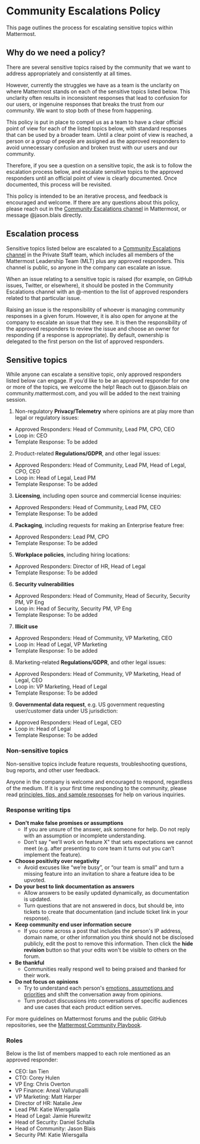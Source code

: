 # Community Escalations Policy

This page outlines the process for escalating sensitive topics within Mattermost.

## Why do we need a policy?

There are several sensitive topics raised by the community that we want to address appropriately and consistently at all times.

However, currently the struggles we have as a team is the unclarity on where Mattermost stands on each of the sensitive topics listed below. This unclarity often results in inconsistent responses that lead to confusion for our users, or ingenuine responses that breaks the trust from our community. We want to stop both of these from happening.

This policy is put in place to compel us as a team to have a clear official point of view for each of the listed topics below, with standard responses that can be used by a broader team. Until a clear point of view is reached, a person or a group of people are assigned as the approved responders to avoid unnecessary confusion and broken trust with our users and our community.

Therefore, if you see a question on a sensitive topic, the ask is to follow the escalation process below, and escalate sensitive topics to the approved responders until an official point of view is clearly documented. Once documented, this process will be revisited.

This policy is intended to be an iterative process, and feedback is encouraged and welcome. If there are any questions about this policy, please reach out in the [Community Escalations channel](https://community.mattermost.com/private-core/channels/community-escalations) in Mattermost, or message @jason.blais directly.

## Escalation process

Sensitive topics listed below are escalated to a [Community Escalations channel](https://community.mattermost.com/private-core/channels/community-escalations) in the Private Staff team, which includes all members of the Mattermost Leadership Team (MLT) plus any approved responders. This channel is public, so anyone in the company can escalate an issue.

When an issue relating to a sensitive topic is raised (for example, on GitHub issues, Twitter, or elsewhere), it should be posted in the Community Escalations channel with an @-mention to the list of approved responders related to that particular issue.

Raising an issue is the responsibility of whoever is managing community responses in a given forum. However, it is also open for anyone at the company to escalate an issue that they see. It is then the responsibility of the approved responders to review the issue and choose an owner for responding (if a response is appropriate). By default, ownership is delegated to the first person on the list of approved responders.

## Sensitive topics

While anyone can escalate a sensitive topic, only approved responders listed below can engage. If you’d like to be an approved responder for one or more of the topics, we welcome the help! Reach out to @jason.blais on community.mattermost.com, and you will be added to the next training session.

1. Non-regulatory **Privacy/Telemetry** where opinions are at play more than legal or regulatory issues:
 * Approved Responders: Head of Community, Lead PM, CPO, CEO
 * Loop in: CEO
 * Template Response: To be added

2. Product-related **Regulations/GDPR**, and other legal issues:
 * Approved Responders: Head of Community, Lead PM, Head of Legal, CPO, CEO
 * Loop in: Head of Legal, Lead PM
 * Template Response: To be added

3. **Licensing**, including open source and commercial license inquiries:
 * Approved Responders: Head of Community, Lead PM, CEO
 * Template Response: To be added

4. **Packaging**, including requests for making an Enterprise feature free:
 * Approved Responders: Lead PM, CPO
 * Template Response: To be added

5. **Workplace policies**, including hiring locations:
 * Approved Responders: Director of HR, Head of Legal
 * Template Response: To be added

6. **Security vulnerabilities**
 * Approved Responders: Head of Community, Head of Security, Security PM, VP Eng
 * Loop in: Head of Security, Security PM, VP Eng
 * Template Response: To be added

7. **Illicit use**
 * Approved Responders: Head of Community, VP Marketing, CEO
 * Loop in: Head of Legal, VP Marketing
 * Template Response: To be added

8. Marketing-related **Regulations/GDPR**, and other legal issues:
 * Approved Responders: Head of Community, VP Marketing, Head of Legal, CEO
 * Loop in: VP Marketing, Head of Legal
 * Template Response: To be added

9. **Governmental data request**, e.g. US government requesting user/customer data under US jurisdiction:
 * Approved Responders: Head of Legal, CEO
 * Loop in: Head of Legal
 * Template Response: To be added

### Non-sensitive topics

Non-sensitive topics include feature requests, troubleshooting questions, bug reports, and other user feedback.

Anyone in the company is welcome and encouraged to respond, regardless of the medium. If it is your first time responding to the community, please read [principles, tips, and sample responses](https://docs.mattermost.com/process/community-guidelines.html#mattermost-community-forums) for help on various inquiries.

### Response writing tips

- **Don't make false promises or assumptions**
  - If you are unsure of the answer, ask someone for help. Do not reply with an assumption or incomplete understanding.
  - Don’t say "we’ll work on feature X" that sets expectations we cannot meet (e.g. after presenting to core team it turns out you can’t implement the feature).
- **Choose positivity over negativity**
  - Avoid excuses like “we’re busy”, or “our team is small” and turn a missing feature into an invitation to share a feature idea to be upvoted.
- **Do your best to link documentation as answers**
  - Allow answers to be easily updated dynamically, as documentation is updated.
  - Turn questions that are not answered in docs, but should be, into tickets to create that documentation (and include ticket link in your response).
- **Keep community end user information secure**
  - If you come across a post that includes the person's IP address, domain name, or other information you think should not be disclosed publicly, edit the post to remove this information. Then click the **hide revision** button so that your edits won't be visible to others on the forum.
- **Be thankful**
  - Communities really respond well to being praised and thanked for their work.
- **Do not focus on opinions**
  - Try to understand each person's [emotions, assumptions and priorities](https://handbook.mattermost.com/company/about-mattermost/mindsets#emotion-assumption-and-priority) and shift the conversation away from opinions.
  - Turn product discussions into conversations of specific audiences and use cases that each product edition serves.

For more guidelines on Mattermost forums and the public GitHub repositories, see the [Mattermost Community Playbook](https://handbook.mattermost.com/contributors/contributors/community-playbook#mattermost-community-forums).

### Roles

Below is the list of members mapped to each role mentioned as an approved responder:

* CEO: Ian Tien
* CTO: Corey Hulen
* VP Eng: Chris Overton
* VP Finance: Aneal Vallurupalli
* VP Marketing: Matt Harper
* Director of HR: Natalie Jew
* Lead PM: Katie Wiersgalla
* Head of Legal: Jamie Hurewitz
* Head of Security: Daniel Schalla
* Head of Community: Jason Blais
* Security PM: Katie Wiersgalla
